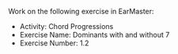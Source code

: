 Work on the following exercise in EarMaster:
- Activity: Chord Progressions
- Exercise Name: Dominants with and without 7
- Exercise Number: 1.2
